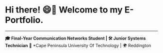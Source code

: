 # **Hi there! 😄👋 Welcome to my E-Portfolio.**  
---
**🎓 Final-Year Communication Networks Student | 🛠 Junior Systems Technician**
📍 *Cape Peninsula University Of Technology | 🌍 Reddington 
